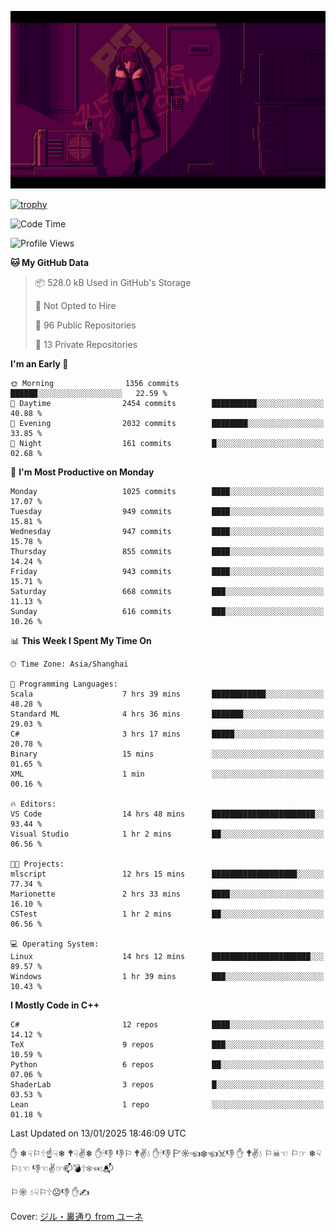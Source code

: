 ![](imgs/main.png)

[![trophy](https://github-profile-trophy.vercel.app/?username=NeilKleistGao&theme=dracula)](https://github.com/ryo-ma/github-profile-trophy)

<!--START_SECTION:waka-->
![Code Time](http://img.shields.io/badge/Code%20Time-1%2C570%20hrs%2052%20mins-blue)

![Profile Views](http://img.shields.io/badge/Profile%20Views-0-blue)

**🐱 My GitHub Data** 

> 📦 528.0 kB Used in GitHub's Storage 
 > 
> 🚫 Not Opted to Hire
 > 
> 📜 96 Public Repositories 
 > 
> 🔑 13 Private Repositories 
 > 
**I'm an Early 🐤** 

```text
🌞 Morning                1356 commits        ██████░░░░░░░░░░░░░░░░░░░   22.59 % 
🌆 Daytime                2454 commits        ██████████░░░░░░░░░░░░░░░   40.88 % 
🌃 Evening                2032 commits        ████████░░░░░░░░░░░░░░░░░   33.85 % 
🌙 Night                  161 commits         █░░░░░░░░░░░░░░░░░░░░░░░░   02.68 % 
```
📅 **I'm Most Productive on Monday** 

```text
Monday                   1025 commits        ████░░░░░░░░░░░░░░░░░░░░░   17.07 % 
Tuesday                  949 commits         ████░░░░░░░░░░░░░░░░░░░░░   15.81 % 
Wednesday                947 commits         ████░░░░░░░░░░░░░░░░░░░░░   15.78 % 
Thursday                 855 commits         ████░░░░░░░░░░░░░░░░░░░░░   14.24 % 
Friday                   943 commits         ████░░░░░░░░░░░░░░░░░░░░░   15.71 % 
Saturday                 668 commits         ███░░░░░░░░░░░░░░░░░░░░░░   11.13 % 
Sunday                   616 commits         ███░░░░░░░░░░░░░░░░░░░░░░   10.26 % 
```


📊 **This Week I Spent My Time On** 

```text
🕑︎ Time Zone: Asia/Shanghai

💬 Programming Languages: 
Scala                    7 hrs 39 mins       ████████████░░░░░░░░░░░░░   48.28 % 
Standard ML              4 hrs 36 mins       ███████░░░░░░░░░░░░░░░░░░   29.03 % 
C#                       3 hrs 17 mins       █████░░░░░░░░░░░░░░░░░░░░   20.78 % 
Binary                   15 mins             ░░░░░░░░░░░░░░░░░░░░░░░░░   01.65 % 
XML                      1 min               ░░░░░░░░░░░░░░░░░░░░░░░░░   00.16 % 

🔥 Editors: 
VS Code                  14 hrs 48 mins      ███████████████████████░░   93.44 % 
Visual Studio            1 hr 2 mins         ██░░░░░░░░░░░░░░░░░░░░░░░   06.56 % 

🐱‍💻 Projects: 
mlscript                 12 hrs 15 mins      ███████████████████░░░░░░   77.34 % 
Marionette               2 hrs 33 mins       ████░░░░░░░░░░░░░░░░░░░░░   16.10 % 
CSTest                   1 hr 2 mins         ██░░░░░░░░░░░░░░░░░░░░░░░   06.56 % 

💻 Operating System: 
Linux                    14 hrs 12 mins      ██████████████████████░░░   89.57 % 
Windows                  1 hr 39 mins        ███░░░░░░░░░░░░░░░░░░░░░░   10.43 % 
```

**I Mostly Code in C++** 

```text
C#                       12 repos            ████░░░░░░░░░░░░░░░░░░░░░   14.12 % 
TeX                      9 repos             ███░░░░░░░░░░░░░░░░░░░░░░   10.59 % 
Python                   6 repos             ██░░░░░░░░░░░░░░░░░░░░░░░   07.06 % 
ShaderLab                3 repos             █░░░░░░░░░░░░░░░░░░░░░░░░   03.53 % 
Lean                     1 repo              ░░░░░░░░░░░░░░░░░░░░░░░░░   01.18 % 
```




 Last Updated on 13/01/2025 18:46:09 UTC
<!--END_SECTION:waka-->

✋ ❄☟⚐🕆☝☟❄ 🕈☟✌❄ ✋🕯👎 👎⚐ 🕈✌💧 ✋🕯👎 🏱☼☜❄☜☠👎 ✋ 🕈✌💧 ⚐☠☜ ⚐☞ ❄☟⚐💧☜ 👎☜✌☞📫💣🕆❄☜💧📬

⚐☼ 💧☟⚐🕆☹👎 ✋✍

Cover: [ジル・裏通り from ユーネ](https://www.pixiv.net/artworks/62127066)
